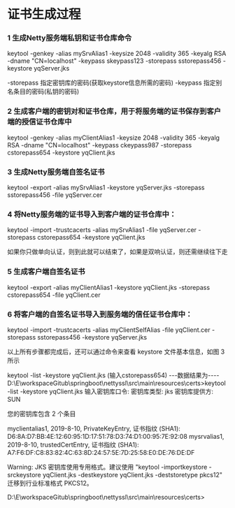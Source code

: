 # 证书生成过程


 ### 1 生成Netty服务端私钥和证书仓库命令
 keytool -genkey -alias mySrvAlias1 -keysize 2048 -validity 365 -keyalg RSA -dname "CN=localhost" -keypass skeypass123 -storepass sstorepass456 -keystore yqServer.jks

 -storepass 指定密钥库的密码(获取keystore信息所需的密码) 
 -keypass 指定别名条目的密码(私钥的密码) 

 ### 2  生成客户端的密钥对和证书仓库，用于将服务端的证书保存到客户端的授信证书仓库中
 keytool -genkey -alias myClientAlias1 -keysize 2048 -validity 365 -keyalg RSA -dname "CN=localhost" -keypass ckeypass987 -storepass cstorepass654 -keystore yqClient.jks
 
 ### 3  生成Netty服务端自签名证书
 keytool -export -alias mySrvAlias1 -keystore yqServer.jks -storepass sstorepass456 -file yqServer.cer
 
 ### 4  将Netty服务端的证书导入到客户端的证书仓库中：
 keytool -import -trustcacerts -alias mySrvAlias1 -file yqServer.cer -storepass cstorepass654 -keystore yqClient.jks
 
 如果你只做单向认证，则到此就可以结束了，如果是双响认证，则还需继续往下走

 ### 5  生成客户端自签名证书
   keytool -export -alias myClientAlias1 -keystore yqClient.jks -storepass cstorepass654 -file yqClient.cer

 ### 6 将客户端的自签名证书导入到服务端的信任证书仓库中：

   keytool -import -trustcacerts -alias myClientSelfAlias -file yqClient.cer -storepass sstorepass456 -keystore yqServer.jks
   
   以上所有步骤都完成后，还可以通过命令来查看 keystore 文件基本信息，如图 3 所示
   
   keytool -list -keystore yqClient.jks (输入cstorepass654)
   ---数据结果为----
   D:\E\workspaceGitub\springboot\nettyssl\src\main\resources\certs>keytool -list -keystore yqClient.jks
   输入密钥库口令:
   密钥库类型: jks
   密钥库提供方: SUN
   
   您的密钥库包含 2 个条目
   
   myclientalias1, 2019-8-10, PrivateKeyEntry,
   证书指纹 (SHA1): D6:8A:D7:BB:4E:12:60:95:1D:17:51:78:D3:74:D1:00:95:7E:92:08
   mysrvalias1, 2019-8-10, trustedCertEntry,
   证书指纹 (SHA1): A7:F6:DF:C8:83:82:4C:63:8D:24:57:5E:7D:25:58:E0:DE:76:DE:DF
   
   Warning:
   JKS 密钥库使用专用格式。建议使用 "keytool -importkeystore -srckeystore yqClient.jks -destkeystore yqClient.jks -deststoretype pkcs12" 迁移到行业标准格式 PKCS12。
   
   D:\E\workspaceGitub\springboot\nettyssl\src\main\resources\certs>